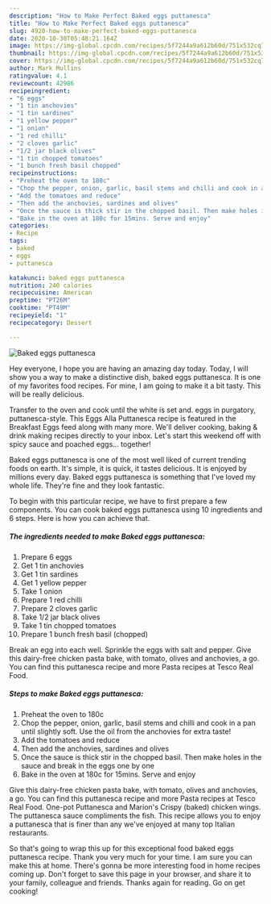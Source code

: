 ```yaml
---
description: "How to Make Perfect Baked eggs puttanesca"
title: "How to Make Perfect Baked eggs puttanesca"
slug: 4920-how-to-make-perfect-baked-eggs-puttanesca
date: 2020-10-30T05:48:21.164Z
image: https://img-global.cpcdn.com/recipes/5f7244a9a612b60d/751x532cq70/baked-eggs-puttanesca-recipe-main-photo.jpg
thumbnail: https://img-global.cpcdn.com/recipes/5f7244a9a612b60d/751x532cq70/baked-eggs-puttanesca-recipe-main-photo.jpg
cover: https://img-global.cpcdn.com/recipes/5f7244a9a612b60d/751x532cq70/baked-eggs-puttanesca-recipe-main-photo.jpg
author: Mark Mullins
ratingvalue: 4.1
reviewcount: 42986
recipeingredient:
- "6 eggs"
- "1 tin anchovies"
- "1 tin sardines"
- "1 yellow pepper"
- "1 onion"
- "1 red chilli"
- "2 cloves garlic"
- "1/2 jar black olives"
- "1 tin chopped tomatoes"
- "1 bunch fresh basil chopped"
recipeinstructions:
- "Preheat the oven to 180c"
- "Chop the pepper, onion, garlic, basil stems and chilli and cook in a pan until slightly soft. Use the oil from the anchovies for extra taste!"
- "Add the tomatoes and reduce"
- "Then add the anchovies, sardines and olives"
- "Once the sauce is thick stir in the chopped basil. Then make holes in the sauce and break in the eggs one by one"
- "Bake in the oven at 180c for 15mins. Serve and enjoy"
categories:
- Recipe
tags:
- baked
- eggs
- puttanesca

katakunci: baked eggs puttanesca 
nutrition: 240 calories
recipecuisine: American
preptime: "PT26M"
cooktime: "PT49M"
recipeyield: "1"
recipecategory: Dessert

---
```



![Baked eggs puttanesca](https://img-global.cpcdn.com/recipes/5f7244a9a612b60d/751x532cq70/baked-eggs-puttanesca-recipe-main-photo.jpg)

Hey everyone, I hope you are having an amazing day today. Today, I will show you a way to make a distinctive dish, baked eggs puttanesca. It is one of my favorites food recipes. For mine, I am going to make it a bit tasty. This will be really delicious.

Transfer to the oven and cook until the white is set and. eggs in purgatory, puttanesca-style. This Eggs Alla Puttanesca recipe is featured in the Breakfast Eggs feed along with many more. We&#39;ll deliver cooking, baking &amp; drink making recipes directly to your inbox. Let&#39;s start this weekend off with spicy sauce and poached eggs… together!

Baked eggs puttanesca is one of the most well liked of current trending foods on earth. It's simple, it is quick, it tastes delicious. It is enjoyed by millions every day. Baked eggs puttanesca is something that I've loved my whole life. They're fine and they look fantastic.


To begin with this particular recipe, we have to first prepare a few components. You can cook baked eggs puttanesca using 10 ingredients and 6 steps. Here is how you can achieve that.

<!--inarticleads1-->

##### The ingredients needed to make Baked eggs puttanesca:

1. Prepare 6 eggs
1. Get 1 tin anchovies
1. Get 1 tin sardines
1. Get 1 yellow pepper
1. Take 1 onion
1. Prepare 1 red chilli
1. Prepare 2 cloves garlic
1. Take 1/2 jar black olives
1. Take 1 tin chopped tomatoes
1. Prepare 1 bunch fresh basil (chopped)


Break an egg into each well. Sprinkle the eggs with salt and pepper. Give this dairy-free chicken pasta bake, with tomato, olives and anchovies, a go. You can find this puttanesca recipe and more Pasta recipes at Tesco Real Food. 

<!--inarticleads2-->

##### Steps to make Baked eggs puttanesca:

1. Preheat the oven to 180c
1. Chop the pepper, onion, garlic, basil stems and chilli and cook in a pan until slightly soft. Use the oil from the anchovies for extra taste!
1. Add the tomatoes and reduce
1. Then add the anchovies, sardines and olives
1. Once the sauce is thick stir in the chopped basil. Then make holes in the sauce and break in the eggs one by one
1. Bake in the oven at 180c for 15mins. Serve and enjoy


Give this dairy-free chicken pasta bake, with tomato, olives and anchovies, a go. You can find this puttanesca recipe and more Pasta recipes at Tesco Real Food. One-pot Puttanesca and Marion&#39;s Crispy (baked) chicken wings. The puttanesca sauce compliments the fish. This recipe allows you to enjoy a puttanesca that is finer than any we&#39;ve enjoyed at many top Italian restaurants. 

So that's going to wrap this up for this exceptional food baked eggs puttanesca recipe. Thank you very much for your time. I am sure you can make this at home. There's gonna be more interesting food in home recipes coming up. Don't forget to save this page in your browser, and share it to your family, colleague and friends. Thanks again for reading. Go on get cooking!

